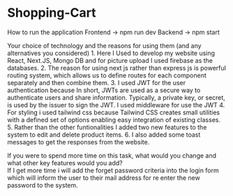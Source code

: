 # Shopping-Cart

How to run the application
  Frontend ->  npm run dev
  Backend ->  npm start

Your choice of technology and the reasons for using them (and any alternatives you considered)
    1. Here I Used to develop my website using React, Next.JS, Mongo DB and for picture upload I used firebase as the databases.
    2. The reason for using next js rather than express js is powerful routing system, which allows us to define routes for each component separately and then combine them.
    3. I used JWT for the user authentication because In short, JWTs are used as a secure way to authenticate users and share information. Typically, a private key, or secret, is used by the issuer to sign the JWT. I used middleware for use the JWT
    4. For styling i used tailwind css because Tailwind CSS creates small utilities with a defined set of options enabling easy integration of existing classes.
    5. Rather than the other funtionalities I added two new features to the system to edit and delete product items.
    6. I also added some toast messages to get the responses from the website.


If you were to spend more time on this task, what would you change and what other key features would you add?  
    If I get more time i will add the forget password criteria into the login form which will inform the user to their mail address for re enter the new password to the system.
